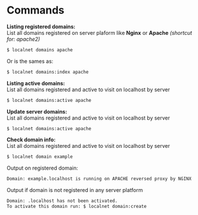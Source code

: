 # Commands

**Listing registered domains:** \
List all domains registered on server plaform like **Nginx** or **Apache** *(shortcut for: apache2)*
```bash
$ localnet domains apache
```
Or is the sames as:
```bash
$ localnet domains:index apache
```

**Listing active domains:** \
List all domains registered and active to visit on localhost by server
```bash
$ localnet domains:active apache
```

**Update server domains:** \
List all domains registered and active to visit on localhost by server
```bash
$ localnet domains:active apache
```

**Check domain info:** \
List all domains registered and active to visit on localhost by server
```bash
$ localnet domain example
```
Output on registered domain:
```bash
Domain: example.localhost is running on APACHE reversed proxy by NGINX
```
Output if domain is not registered in any server platform
```bash
Domain: .localhost has not been activated.
To activate this domain run: $ localnet domain:create
```